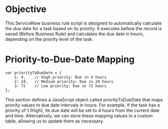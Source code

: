 # Objective
This ServiceNow business rule script is designed to automatically calculate the due date for a task based on its priority. It executes before the record is saved (Before Business Rule) and calculates the due date in hours, depending on the priority level of the task.

# Priority-to-Due-Date Mapping
```
var priorityToDueDate = {
    1: 4,    // High priority: Due in 4 hours
    2: 24,   // Medium priority: Due in 24 hours
    3: 72    // Low priority: Due in 72 hours
};
```
This section defines a JavaScript object called priorityToDueDate that maps priority values to due date intervals in hours. For example, if the task has a priority of 1 (High), its due date will be set to 4 hours from the current date and time.
Alternatively, we can store these mapping values in a custom table, allowing us to update them as necessary.
